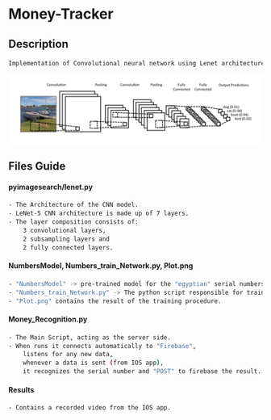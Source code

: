 # Money-Tracker
## Description
```bash
Implementation of Convolutional neural network using Lenet architecture.
```
![img.png](img.png)
## Files Guide
#### pyimagesearch/lenet.py
```bash
- The Architecture of the CNN model.
- LeNet-5 CNN architecture is made up of 7 layers.
- The layer composition consists of: 
    3 convolutional layers,
    2 subsampling layers and
    2 fully connected layers.
```
#### NumbersModel, Numbers_train_Network.py, Plot.png
```bash
- "NumbersModel" -> pre-trained model for the "egyptian" serial numbers on banknotes.
- "Numbers_train_Network.py" -> The python script responsible for trainning the CNN 
- "Plot.png" contains the result of the training procedure.
```
#### Money_Recognition.py
```bash
- The Main Script, acting as the server side.
- When runs it connects automatically to "Firebase", 
    listens for any new data, 
    whenever a data is sent (from IOS app), 
    it recognizes the serial number and "POST" to firebase the result.
```
#### Results
```bash
- Contains a recorded video from the IOS app.
```
